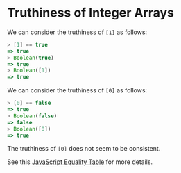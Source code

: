 # Truthiness of Integer Arrays

We can consider the truthiness of `[1]` as follows:

```javascript
> [1] == true
=> true
> Boolean(true)
=> true
> Boolean([1])
=> true
```

We can consider the truthiness of `[0]` as follows:

```javascript
> [0] == false
=> true
> Boolean(false)
=> false
> Boolean([0])
=> true
```

The truthiness of `[0]` does not seem to be consistent.

See this [JavaScript Equality Table](https://dorey.github.io/JavaScript-Equality-Table/) for more details.
